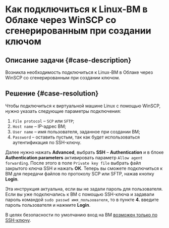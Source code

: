 # Как подключиться к Linux-ВМ в Облаке через WinSCP со сгенерированным при создании ключом


## Описание задачи {#case-description}

Возникла необходимость подключиться к Linux-ВМ в Облаке через WinSCP со сгенерированным при создании ключом.

## Решение {#case-resolution}

Чтобы подключиться к виртуальной машине Linux с помощью WinSCP, нужно указать следующие параметры подключения:

1. `File protocol` – `SCP` или `SFTP`;
2. `Host name` – IP-адрес ВМ;
3. `User name` – имя пользователя, заданное при создании ВМ;
4. `Password` – оставить пустым, так как будет использоваться аутентификация по SSH-ключу.

Далее нужно нажать **Advanced**, выбрать **SSH** – **Authentication** и в блоке **Authentication parameters** активировать параметр `Allow agent forwarding`. После этого в поле `Private key file` выбрать файл закрытого ключа SSH и нажать **ОК**. Теперь вы сможете подключиться к ВМ для передачи файлов по протоколу SCP или SFTP, нажав кнопку **Login**.

Эта инструкция актуальна, если вы не задали пароль для пользователя. Если вы уже подключались к ВМ с помощью SSH-ключа и задавали пароль командой `sudo passwd имя_пользователя`, то в пункте **4.** введите пароль пользователя и нажмите **Login**.

В целях безопасности по умолчанию вход на ВМ [возможен только по SSH-ключу](../../../compute/operations/vm-connect/ssh).